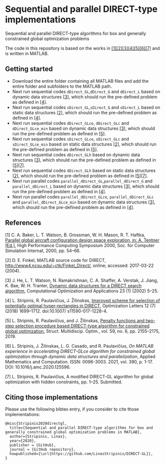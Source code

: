 # Sequential and  parallel DIRECT-type implementations

Sequential and parallel DIRECT-type algorithms for box and generally constrained global optimization problems

The code in this repository is based on the works in [[1]](#1)[[2]](#2)[[3]](#3)[[4]](#4)[[5]](#5)[[6]](#6)[[7]](#7)  and is written in MATLAB.

## Getting started

- Download the entire folder containing all MATLAB files and add the entire folder and subfolders to the MATLAB path. 
- Next run sequential codes `dDirect_GL`,`dDirect_G` and `dDirect_L` based on dynamic data structures [[3]](#3), which should run the pre-defined problem as defined in [[4]](#4).
- Next run sequential codes `sDirect_GL`,`sDirect_G` and `sDirect_L` based on static data structures [[2]](#2), which should run the pre-defined problem as defined in [[4]](#4).
- Next run sequential codes `dDirect_GLce`, `dDirect_GLc` and `dDirect_GLce_min` based on dynamic data structures [[3]](#3), which should run the pre-defined problem as defined in [[5]](#5).
- Next run sequential codes `sDirect_GLce`, `sDirect_GLc` and `sDirect_GLce_min` based on static data structures [[2]](#2), which should run the pre-defined problem as defined in [[5]](#5).
- Next run sequential codes `dDirect_GLh` based on dynamic data structures [[3]](#3), which should run the pre-defined problem as defined in [[5]](#5)[[7]](#7).
- Next run sequential codes `dDirect_GLh` based on static data structures [[2]](#2), which should run the pre-defined problem as defined in [[5]](#5)[[7]](#7).
- Next run parallel codes `parallel_dDirect_GL`,`parallel_dDirect_G` and  `parallel_dDirect_L` based on dynamic data structures [[3]](#3), which should run the pre-defined problem as defined in [[4]](#4).
- Next run parallel codes `parallel_dDirect_GLce`, `parallel_dDirect_GLc`  and  `parallel_dDirect_GLce_min`  based on dynamic data structures [[3]](#3), which should run the pre-defined problem as defined in [[4]](#4).

## References

[1] C. A. Baker, L. T. Watson, B. Grossman, W. H. Mason, R. T. Haftka, [Parallel global aircraft configuration design space exploration, in: A. Tentner (Ed.)](https://www.semanticscholar.org/paper/Parallel-Global-Aircraft-Configuration-Design-Space-Baker-Watson/2ca51b579b927476a21a4a751ef2ca8792f8944a), High Performance Computing Symposium 2000, Soc. for Computer Simulation Internat, 2000, pp. 54–66. <a name="1">
</a>

[2] D. E. Finkel, MATLAB source code for DIRECT, http://www4.ncsu.edu/~ctk/Finkel_Direct/, online; accessed: 2017-03-22 (2004).

[3] J. He, L. T. Watson, N. Ramakrishnan, C. A. Shaffer, A. Verstak, J. Jiang, K. Bae, W. H. Tranter, [Dynamic data structures for a DIRECT search algorithm](https://link.springer.com/article/10.1023/A:1019992822938), Computational Optimization and Applications 23 (1) (2002) 5–25. 

[4] L. Stripinis, R. Paulavičius, J. Žilinskas, [Improved scheme for selection of potentially optimal hyper-rectangles in DIRECT](https://link.springer.com/article/10.1007/s11590-017-1228-4), Optimization Letters 12 (7) (2018) 1699–1712. doi:10.1007/ s11590-017-1228-4. <a name="2">
</a>

[5] L. Stripinis, R. Paulavičius, and J. Žilinskas, [Penalty functions and two-step selection procedure based DIRECT-type algorithm for constrained global optimization](http://link.springer.com/10.1007/s00158-018-2181-2), Struct. Multidiscip. Optim., vol. 59, no. 6, pp. 2155–2175, 2019. <a name="3">
</a>

[6] L. Stripinis, J. Žilinskas, L. G. Casado, and R. Paulavičius, *On MATLAB experience in accelerating DIRECT-GLce algorithm for constrained global optimization through dynamic data structures and parallelization*, Applied Mathematics and Computation. ISSN: 0096-3003. 2021, vol. 390, p. 1-17. DOI: 10.1016/j.amc.2020.125596. <a name="4">
</a>

[7] L. Stripinis, R. Paulavičius, A modified DIRECT-GL algorithm for global optimization with hidden constraints, pp. 1–25. Submitted. <a name="5">
</a>

## Citing those implementations

Please use the following bibtex entry, if you consider to cite those implementations:

```
@misc{Stripinis2020directgl,
  title={Sequential and parallel DIRECT-type algorithms for box and generally constrained global optimization problems in MATLAB},
  author={Stripinis, Linas},
  year={2020},
  publisher = {GitHub},
  journal = {GitHub repository},
  howpublished={\url{https://github.com/LinasStripinis/DIRECT-GL}},
}
```
